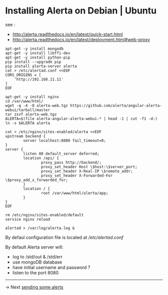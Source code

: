 # Installing Alerta on Debian | Ubuntu

see :
* http://alerta.readthedocs.io/en/latest/quick-start.html
* http://alerta.readthedocs.io/en/latest/deployment.html#web-proxy

```
apt-get -y install mongodb
apt-get -y install libffi-dev
apt-get -y install python-pip
pip install --upgrade pip
pip install alerta-server alerta
cat > /etc/alertad.conf <<EOF
CORS_ORIGINS = [
    'http://192.168.11.11'
]
EOF

apt-get -y install nginx
cd /var/www/html/
wget -q -4 -O alerta-web.tgz https://github.com/alerta/angular-alerta-webui/tarball/master
tar zxvf alerta-web.tgz
ALERTA=$(file alerta-angular-alerta-webui-* | head -1 | cut -f1 -d:)
ln -s $ALERTA alerta

cat > /etc/nginx/sites-enabled/alerta <<EOF
upstream backend {
        server localhost:8080 fail_timeout=0;
}
server {
        listen 80 default_server deferred;
        location /api/ {
                proxy_pass http://backend/;
                proxy_set_header Host \$host:\$server_port;
                proxy_set_header X-Real-IP \$remote_addr;
                proxy_set_header X-Forwarded-For \$proxy_add_x_forwarded_for;
        }
        location / {
                root /var/www/html/alerta/app;
        }
}
EOF

rm /etc/nginx/sites-enabled/default
service nginx reload

alertad > /var/log/alerta.log &

```

By defaul configuration file is located at */etc/alertad.conf*

By default Alerta server will:
* log to /std/out & /std/err
* use mongoDB database
* have initial username and password ?
* listen to the port 8080

-----
-> Next [sending some alerts](sendAlert2Alerta.md)
